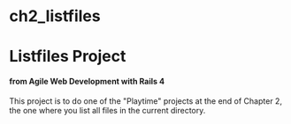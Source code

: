 # ch2_listfiles
# Listfiles Project
#### from Agile Web Development with Rails 4


This project is to do one of the "Playtime" projects at the end of Chapter 2, the one where you list all files in the current directory. 

